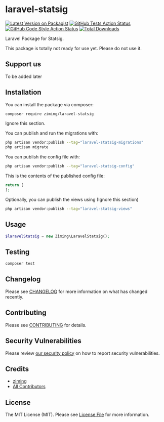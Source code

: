 # laravel-statsig

[![Latest Version on Packagist](https://img.shields.io/packagist/v/ziming/laravel-statsig.svg?style=flat-square)](https://packagist.org/packages/ziming/laravel-statsig)
[![GitHub Tests Action Status](https://img.shields.io/github/actions/workflow/status/ziming/laravel-statsig/run-tests.yml?branch=main&label=tests&style=flat-square)](https://github.com/ziming/laravel-statsig/actions?query=workflow%3Arun-tests+branch%3Amain)
[![GitHub Code Style Action Status](https://img.shields.io/github/actions/workflow/status/ziming/laravel-statsig/fix-php-code-style-issues.yml?branch=main&label=code%20style&style=flat-square)](https://github.com/ziming/laravel-statsig/actions?query=workflow%3A"Fix+PHP+code+style+issues"+branch%3Amain)
[![Total Downloads](https://img.shields.io/packagist/dt/ziming/laravel-statsig.svg?style=flat-square)](https://packagist.org/packages/ziming/laravel-statsig)

Laravel Package for Statsig.

This package is totally not ready for use yet. Please do not use it.

## Support us

To be added later

## Installation

You can install the package via composer:

```bash
composer require ziming/laravel-statsig
```
Ignore this section.

You can publish and run the migrations with:

```bash
php artisan vendor:publish --tag="laravel-statsig-migrations"
php artisan migrate
```

You can publish the config file with:

```bash
php artisan vendor:publish --tag="laravel-statsig-config"
```

This is the contents of the published config file:

```php
return [
];
```

Optionally, you can publish the views using (Ignore this section)

```bash
php artisan vendor:publish --tag="laravel-statsig-views"
```

## Usage

```php
$laravelStatsig = new Ziming\LaravelStatsig();

```

## Testing

```bash
composer test
```

## Changelog

Please see [CHANGELOG](CHANGELOG.md) for more information on what has changed recently.

## Contributing

Please see [CONTRIBUTING](CONTRIBUTING.md) for details.

## Security Vulnerabilities

Please review [our security policy](../../security/policy) on how to report security vulnerabilities.

## Credits

- [ziming](https://github.com/ziming)
- [All Contributors](../../contributors)

## License

The MIT License (MIT). Please see [License File](LICENSE.md) for more information.
